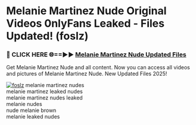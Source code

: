 # Melanie Martinez Nude Original Videos 0nlyFans Leaked - Files Updated! (foslz)

<h3>🔴 CLICK HERE 🌐==►► <a href="https://tinyurl.com/5h6xmrr3" rel="nofollow">Melanie Martinez Nude Updated Files</a></h3>

Get Melanie Martinez Nude and all content. Now you can access all videos and pictures of Melanie Martinez Nude. New Updated Files 2025!

[![foslz](https://i.imgur.com/KVD873Z.gif)](https://tinyurl.com/5h6xmrr3)
melanie martinez nudes<br>
melanie martinez leaked nudes<br>
melanie martinez nudes leaked<br>
melanie nudes<br>
nude melanie brown<br>
melanie leaked nudes